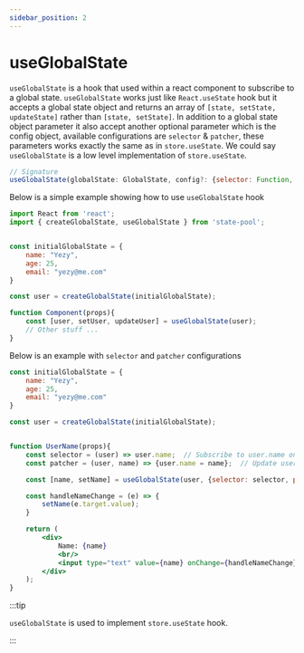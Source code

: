 ```yaml
---
sidebar_position: 2
---
```


# useGlobalState
`useGlobalState` is a hook that used within a react component to subscribe to a global state. `useGlobalState` works just like `React.useState` hook but it accepts a global state object and returns an array of `[state, setState, updateState]` rather than `[state, setState]`. In addition to a global state object parameter it also accept another optional parameter which is the config object, available configurations are `selector` & `patcher`, these parameters works exactly the same as in `store.useState`. We could say `useGlobalState` is a low level implementation of `store.useState`.

```js
// Signature
useGlobalState(globalState: GlobalState, config?: {selector: Function, patcher: Function})
```

Below is a simple example showing how to use `useGlobalState` hook

```jsx
import React from 'react';
import { createGlobalState, useGlobalState } from 'state-pool';


const initialGlobalState = {
    name: "Yezy",
    age: 25,
    email: "yezy@me.com"
}

const user = createGlobalState(initialGlobalState);

function Component(props){
    const [user, setUser, updateUser] = useGlobalState(user);
    // Other stuff ...
}
```

Below is an example with `selector` and `patcher` configurations

```jsx
const initialGlobalState = {
    name: "Yezy",
    age: 25,
    email: "yezy@me.com"
}

const user = createGlobalState(initialGlobalState);


function UserName(props){
    const selector = (user) => user.name;  // Subscribe to user.name only
    const patcher = (user, name) => {user.name = name};  // Update user.name

    const [name, setName] = useGlobalState(user, {selector: selector, patcher: patcher});

    const handleNameChange = (e) => {
        setName(e.target.value);
    }

    return (
        <div>
            Name: {name}
            <br/>
            <input type="text" value={name} onChange={handleNameChange}/>
        </div>
    );
}
```

:::tip

`useGlobalState` is used to implement `store.useState` hook.

:::